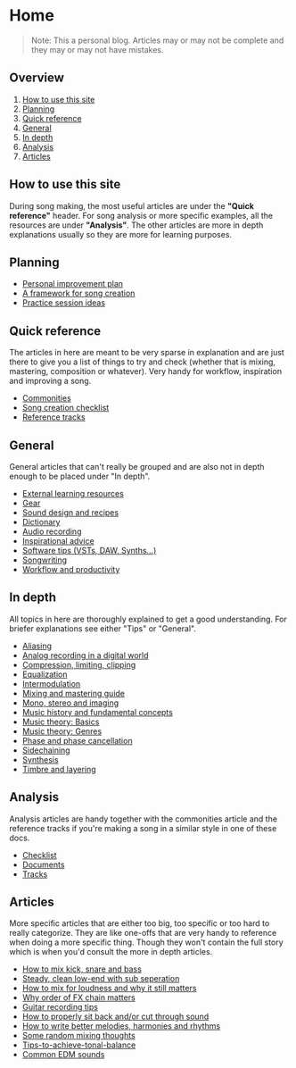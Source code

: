 # Home
> Note: This a personal blog. Articles may or may not be complete and they may or may not have mistakes.

## Overview
1. [How to use this site](#how-to-use-this-site)
2. [Planning](#planning)
3. [Quick reference](#quick-reference)
4. [General](#general)
5. [In depth](#in-depth)
8. [Analysis](#analysis)
9. [Articles](#articles)

## How to use this site
During song making, the most useful articles are under the **"Quick reference"** header. For song analysis or more specific examples, all the resources are under **"Analysis"**. The other articles are more in depth explanations usually so they are more for learning purposes.

## Planning
- [Personal improvement plan](personal-improvement-plan.md)
- [A framework for song creation](song-creation-routine.md)
- [Practice session ideas](practice-session-ideas.md)

## Quick reference
The articles in here are meant to be very sparse in explanation and are just there to give you a list of things to try and check (whether that is mixing, mastering, composition or whatever). Very handy for workflow, inspiration and improving a song.

- [Commonities](commonities.md)
- [Song creation checklist](songwriting-checklist.md)
- [Reference tracks](reference-tracks.md)

## General
General articles that can't really be grouped and are also not in depth enough to be placed under "In depth".

- [External learning resources](external-learning-resources)
- [Gear](gear.md)
- [Sound design and recipes](sound-recipes.md)
- [Dictionary](dictionary.md)
- [Audio recording](audio-recording.md)
- [Inspirational advice](general-tips-and-advice.md)
- [Software tips (VSTs, DAW, Synths...)](software.md)
- [Songwriting](songwriting.md)
- [Workflow and productivity](workflow-and-productivity.md)

## In depth
All topics in here are thoroughly explained to get a good understanding. For briefer explanations see either "Tips" or "General".

- [Aliasing](/in-depth/aliasing.md)
- [Analog recording in a digital world](/in-depth/analog-recording-in-a-digital-world.md)
- [Compression, limiting, clipping](/in-depth/compression-limiting-clipping.md)
- [Equalization](/in-depth/equalization.md)
- [Intermodulation](/in-depth/intermodulation.md)
- [Mixing and mastering guide](/in-depth/mixing-and-mastering.md)
- [Mono, stereo and imaging](/in-depth/mono-stereo-and-imaging.md)
- [Music history and fundamental concepts](/in-depth/music-history-and-fundamental-concepts.md)
- [Music theory: Basics](/in-depth/music-theory-basics.md)
- [Music theory: Genres](/in-depth/music-theory-genres.md)
- [Phase and phase cancellation](/in-depth/phase-and-phase-cancellation.md)
- [Sidechaining](/in-depth/sidechaining.md)
- [Synthesis](/in-depth/synthesis.md)
- [Timbre and layering](/in-depth/timbre-and-layering.md)

## Analysis
Analysis articles are handy together with the commonities article and the reference tracks if you're making a song in a similar style in one of these docs.

- [Checklist](analysis-checklist.md)
- [Documents](/analysis/index.md)
- [Tracks](/analysis/analysis-ideas.md)

## Articles
More specific articles that are either too big, too specific or too hard to really categorize. They are like one-offs that are very handy to reference when doing a more specific thing. Though they won't contain the full story which is when you'd consult the more in depth articles.

- [How to mix kick, snare and bass](#hi)
- [Steady, clean low-end with sub seperation](/articles/steady-clean-low-end-with-sub-seperation.md)
- [How to mix for loudness and why it still matters](/in-depth/loudness-wars-and-why-it-matters.md)
- [Why order of FX chain matters](/in-depth/why-order-of-fx-chain-matters.md)
- [Guitar recording tips](/articles/guitar-recording-tips.md)
- [How to properly sit back and/or cut through sound](/articles/how-to-properly-sit-back-and-or-cut-through-sound.md)
- [How to write better melodies, harmonies and rhythms](/articles/how-to-write-better-melodies-harmonies-and-rhythms.md)
- [Some random mixing thoughts](/articles/some-random-mixing-thoughts.md)
- [Tips-to-achieve-tonal-balance](/articles/tips-to-achieve-tonal-balance.md)
- [Common EDM sounds](/articles/common-edm-sounds)

